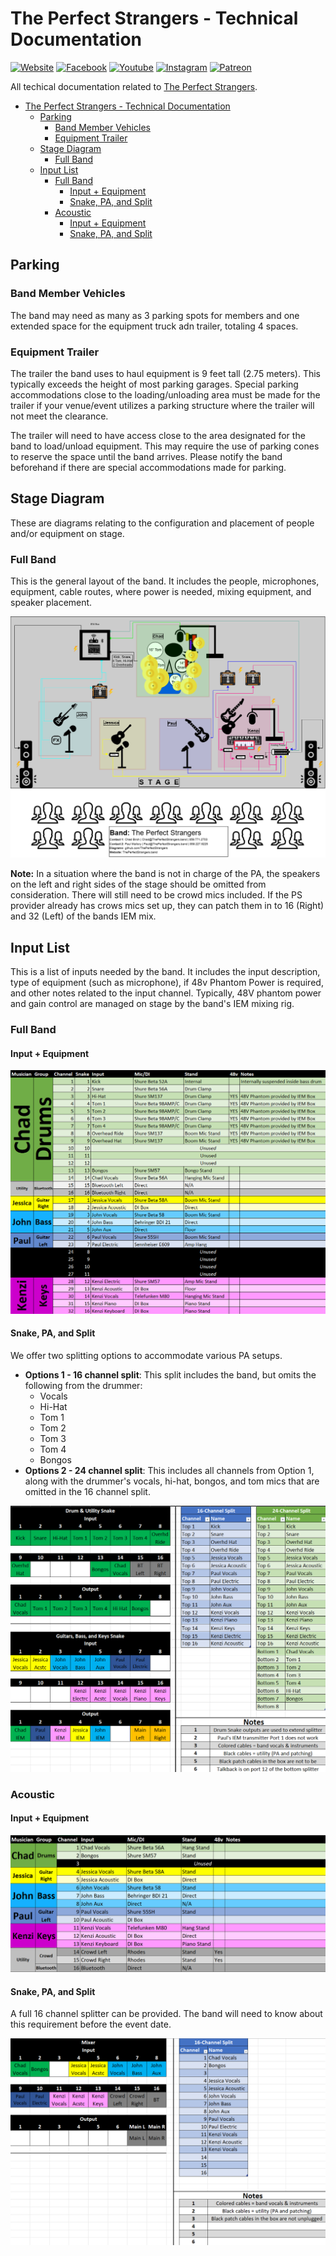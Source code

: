 # The Perfect Strangers -  Technical Documentation

[![Website](https://img.shields.io/badge/website-000000?style=for-the-badge&logo=About.me&logoColor=white)](https://theperfectstrangers.band/)  [![Facebook](https://img.shields.io/badge/Facebook-1877F2?style=for-the-badge&logo=facebook&logoColor=white)](https://www.patreon.com/ThePerfectStrangers) [![Youtube](https://img.shields.io/badge/YouTube-FF0000?style=for-the-badge&logo=youtube&logoColor=white)](https://www.youtube.com/@theperfectstangers) [![Instagram](https://img.shields.io/badge/Instagram-E4405F?style=for-the-badge&logo=instagram&logoColor=white)](https://instagram.com/theperfectstrangersrock) [![Patreon](https://img.shields.io/badge/Patreon-F96854?style=for-the-badge&logo=patreon&logoColor=white)](https://www.facebook.com/ThePerfectStrangersRock)

All techical documentation related to [The Perfect Strangers](https://ThePerfectStrangers.band).

- [The Perfect Strangers -  Technical Documentation](#the-perfect-strangers----technical-documentation)
  - [Parking](#parking)
    - [Band Member Vehicles](#band-member-vehicles)
    - [Equipment Trailer](#equipment-trailer)
  - [Stage Diagram](#stage-diagram)
    - [Full Band](#full-band)
  - [Input List](#input-list)
    - [Full Band](#full-band-1)
      - [Input + Equipment](#input--equipment)
      - [Snake, PA, and Split](#snake-pa-and-split)
    - [Acoustic](#acoustic)
      - [Input + Equipment](#input--equipment-1)
      - [Snake, PA, and Split](#snake-pa-and-split-1)


## Parking

### Band Member Vehicles

The band may need as many as 3 parking spots for members and one extended space for the equipment truck adn trailer, totaling 4 spaces.

### Equipment Trailer

The trailer the band uses to haul equipment is 9 feet tall (2.75  meters). This typically exceeds the height of most parking garages. Special parking accommodations close to the loading/unloading area must be made for the trailer if your venue/event utilizes a parking structure where the trailer will not meet the clearance.

The trailer will need to have access close to the area designated for the band to load/unload equipment. This may require the use of parking cones to reserve the space until the band arrives. Please notify the band beforehand if there are special accommodations made for parking.

## Stage Diagram

These are diagrams relating to the configuration and placement of people and/or equipment on stage.

### Full Band

This is the general layout of the band. It includes the people, microphones, equipment, cable routes, where power is needed, mixing equipment, and speaker placement.

![Full Band Stage Diagram](./Stage%20Diagram/Full%20Band/Stage%20Diagram.drawio.png)

**Note:**  In a situation where the band is not in charge of the PA, the speakers on the left and right sides of the stage should be omitted from consideration. There will still need to be crowd mics included. If the PS provider already has crows mics set up, they can patch them in to 16 (Right) and 32 (Left) of the bands IEM mix.

## Input List

This is a list of inputs needed by the band. It includes the input description, type of equipment (such as microphone), if 48v Phantom Power is required, and other notes related to the input channel. Typically, 48V phantom power and gain control are managed on stage by the band's IEM mixing rig.

### Full Band

#### Input + Equipment

![Input and equipment list](./Input%20List/Full%20Band/Input%20+%20Equipment.png)

#### Snake, PA, and Split

We offer two splitting options to accommodate various PA setups.
  * **Options 1 - 16 channel split**: This split includes the band, but omits the following from the drummer:
      * Vocals
      * Hi-Hat
      * Tom 1
      * Tom 2
      * Tom 3
      * Tom 4
      * Bongos
  * **Options 2 - 24 channel split**: This includes all channels from Option 1, along with the drummer's vocals, hi-hat, bongos, and tom mics that are omitted in the 16 channel split.

![Snake and PA list](./Input%20List/Full%20Band/Snake%20+%20PA.png)

### Acoustic

#### Input + Equipment

![Input and equipment list](./Input%20List/Acoustic/Input%20+%20Equipment.png)

#### Snake, PA, and Split

A full 16 channel splitter can be provided. The band will need to know about this requirement before the event date.

![Snake and PA list](./Input%20List/Acoustic/Snake%20+%20PA.png)
